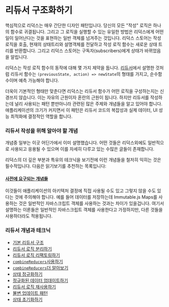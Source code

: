 # 리듀서 구조화하기

핵심적으로 리덕스는 매우 간단한 디자인 패턴입니다. 당신의 모든 "작성" 로직은 하나의 함수로 귀결됩니다. 그리고 그 로직을 실행할 수 있는 유일한 방법은 리덕스에게 어떤 일이 일어난다는 것을 표현하는 일반 객체를 넘겨주는 것입니다. 리덕스 스토어는 작성로직을 호출, 현재의 상태트리와 설명객체를 전달하고 작성 로직 함수는 새로운 상태 트리를 반환합니다. 그리고 리덕스 스토어는 구독자(subscribers)에게 상태가 바뀌었음을 알립니다.

리덕스는 작성 로직 함수의 동작에 대해 몇 가지 제약을 둡니다. [리듀서](../basics/Reducers.md)에서 설명한 것처럼 리듀서 함수는 `(previousState, action) => newState`의 형태를 가지고, 순수함수이며 예측 가능해야 합니다.

더욱이 기본적인 형태만 맞춘다면 리덕스는 리듀서 함수가 어떤 로직을 구성하는지는 신경쓰지 않습니다. 이는 자유의 근원이자 혼란의 근원이 됩니다. 하지만 리듀서를 작성하는데 널리 사용되는 패턴 뿐만아니라 관련된 많은 주제와 개념들을 알고 있어야 합니다. 애플리케이션의 크기가 커지면서 이 패턴은 리듀서 코드의 복잡성과 실제 데이터, UI 성능 최적화에 결정적인 역할을 합니다.


### 리듀서 작성을 위해 알아야 할 개념

개념중 일부는 이곳 어딘가에서 이미 설명했습니다. 어떤 것들은 리덕스외에도 일반적으로 사용되고 응용될 수 있으며 이를 자세히 다루고 있는 수많은 글들이 존재합니다.

리덕스의 더 깊은 부분과 특유의 테크닉을 보기전에 이런 개념들을 철저히 익히는 것은 필수적입니다. 다음은 읽기보기를 추천하는 목록입니다:

#### [사전에 요구되는 개념들](./reducers/PrerequisiteConcepts.md)
  
이것들이 애플리케이션의 아키텍처 결정에 직접 사용될 수도 있고 그렇지 않을 수도 있다는 것에 주의해야 합니다. 예를 들어 데이터를 저장하는데 Immutable.js Maps를 사용하는 것은 일반적인 자바스크립트 객체를 사용하는 것과는 차이가 있을겁니다. 여기서 설명하는 이론들은 일반적인 자바스크립트 객체를 사용한다고 가정하지만, 다른 것들을 사용하더라도 적용됩니다.
  
### 리듀서 개념과 테크닉

- [기본 리듀서 구조](./reducers/BasicReducerStructure.md)
- [리듀서 로직 분리하기](./reducers/SplittingReducerLogic.md)
- [리듀서 로직 리팩토링하기](./reducers/RefactoringReducersExample.md)
- [`combineReducers`사용하기](./reducers/UsingCombineReducers.md)
- [`combineReducers`더 알아보기](./reducers/BeyondCombineReducers.md)
- [상태 정규화하기](./reducers/NormalizingStateShape.md)
- [정규화된 데이터 업데이트하기](./reducers/UpdatingNormalizedData.md)
- [리듀서 로직 재사용하기](./reducers/ReusingReducerLogic.md)
- [뷸변 업데이트 패턴](./reducers/ImmutableUpdatePatterns.md)
- [상태 초기화하기](./reducers/InitializingState.md)